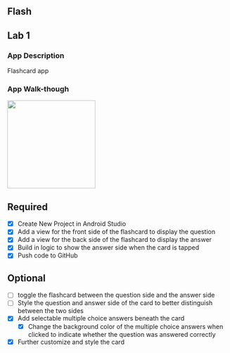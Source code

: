 ## Flash

## Lab 1

### App Description
Flashcard app

### App Walk-though

<img src="https://media1.giphy.com/media/ZXAgzRlJod4sgTW1qI/giphy.gif" width=200><br>


## Required
- [x] Create New Project in Android Studio
- [x] Add a view for the front side of the flashcard to display the question
- [x] Add a view for the back side of the flashcard to display the answer
- [x] Build in logic to show the answer side when the card is tapped
- [x] Push code to GitHub
## Optional
- [ ] toggle the flashcard between the question side and the answer side
- [ ] Style the question and answer side of the card to better distinguish between the two sides
- [x] Add selectable multiple choice answers beneath the card
   - [x] Change the background color of the multiple choice answers when clicked to indicate whether the question was answered correctly
- [x] Further customize and style the card
